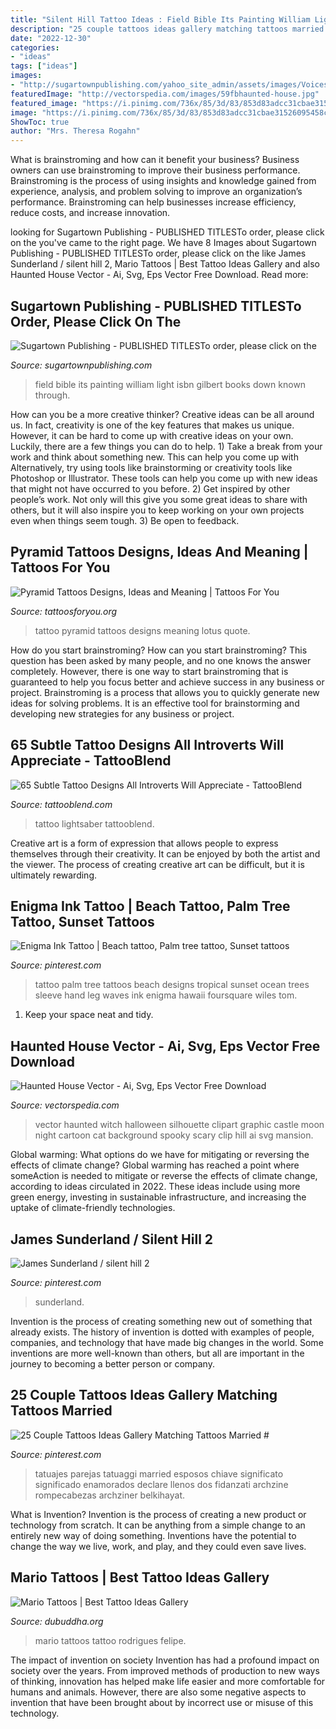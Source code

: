 ```yaml
---
title: "Silent Hill Tattoo Ideas : Field Bible Its Painting William Light Isbn Gilbert Books Down Known Through"
description: "25 couple tattoos ideas gallery matching tattoos married #"
date: "2022-12-30"
categories:
- "ideas"
tags: ["ideas"]
images:
- "http://sugartownpublishing.com/yahoo_site_admin/assets/images/Voices_from_the_Field_at_350_dpi.80123431_std.jpg"
featuredImage: "http://vectorspedia.com/images/59fbhaunted-house.jpg"
featured_image: "https://i.pinimg.com/736x/85/3d/83/853d83adcc31cbae31526095458ce70c.jpg"
image: "https://i.pinimg.com/736x/85/3d/83/853d83adcc31cbae31526095458ce70c.jpg"
ShowToc: true
author: "Mrs. Theresa Rogahn"
---
```



What is brainstroming and how can it benefit your business?
Business owners can use brainstroming to improve their business performance. Brainstroming is the process of using insights and knowledge gained from experience, analysis, and problem solving to improve an organization’s performance. Brainstroming can help businesses increase efficiency, reduce costs, and increase innovation.

	

		
looking for Sugartown Publishing - PUBLISHED TITLESTo order, please click on the you've came to the right page. We have 8 Images about Sugartown Publishing - PUBLISHED TITLESTo order, please click on the like James Sunderland / silent hill 2, Mario Tattoos | Best Tattoo Ideas Gallery and also Haunted House Vector - Ai, Svg, Eps Vector Free Download. Read more:
		
    
## Sugartown Publishing - PUBLISHED TITLESTo Order, Please Click On The

<img loading=lazy src="http://sugartownpublishing.com/yahoo_site_admin/assets/images/Voices_from_the_Field_at_350_dpi.80123431_std.jpg" onerror="this.onerror=null;this.src='https://tse3.mm.bing.net/th?id=OIP.fjDD9v3ye_t8jggkGVyhbgHaLH&amp;pid=15.1';" alt="Sugartown Publishing - PUBLISHED TITLESTo order, please click on the">

_Source: sugartownpublishing.com_

>field bible its painting william light isbn gilbert books down known through. 

	

How can you be a more creative thinker?
Creative ideas can be all around us. In fact, creativity is one of the key features that makes us unique. However, it can be hard to come up with creative ideas on your own. Luckily, there are a few things you can do to help. 1) Take a break from your work and think about something new. This can help you come up with Alternatively, try using tools like brainstorming or creativity tools like Photoshop or Illustrator. These tools can help you come up with new ideas that might not have occurred to you before. 2) Get inspired by other people’s work. Not only will this give you some great ideas to share with others, but it will also inspire you to keep working on your own projects even when things seem tough. 3) Be open to feedback.

    
## Pyramid Tattoos Designs, Ideas And Meaning | Tattoos For You

<img loading=lazy src="https://www.tattoosforyou.org/wp-content/uploads/2016/03/Pyramid-Tattoo-Ideas.jpg" onerror="this.onerror=null;this.src='https://tse1.mm.bing.net/th?id=OIP.o1b6uaQnpCddHPUu5kz3FgHaNK&amp;pid=15.1';" alt="Pyramid Tattoos Designs, Ideas and Meaning | Tattoos For You">

_Source: tattoosforyou.org_

>tattoo pyramid tattoos designs meaning lotus quote. 

	

How do you start brainstroming?
How can you start brainstroming? This question has been asked by many people, and no one knows the answer completely. However, there is one way to start brainstroming that is guaranteed to help you focus better and achieve success in any business or project. Brainstroming is a process that allows you to quickly generate new ideas for solving problems. It is an effective tool for brainstorming and developing new strategies for any business or project.

    
## 65 Subtle Tattoo Designs All Introverts Will Appreciate - TattooBlend

<img loading=lazy src="https://tattooblend.com/wp-content/uploads/2018/03/15-2.jpg" onerror="this.onerror=null;this.src='https://tse2.mm.bing.net/th?id=OIP.y9ME0SZ7vviaijv-ABA1sQHaHZ&amp;pid=15.1';" alt="65 Subtle Tattoo Designs All Introverts Will Appreciate - TattooBlend">

_Source: tattooblend.com_

>tattoo lightsaber tattooblend. 

	

Creative art is a form of expression that allows people to express themselves through their creativity. It can be enjoyed by both the artist and the viewer. The process of creating creative art can be difficult, but it is ultimately rewarding.

    
## Enigma Ink Tattoo | Beach Tattoo, Palm Tree Tattoo, Sunset Tattoos

<img loading=lazy src="https://i.pinimg.com/originals/da/f8/71/daf871aa898b4b93ba4922235b1c46a7.jpg" onerror="this.onerror=null;this.src='https://tse4.mm.bing.net/th?id=OIP.9EUxs-304m01PxxFrWjakQHaNK&amp;pid=15.1';" alt="Enigma Ink Tattoo | Beach tattoo, Palm tree tattoo, Sunset tattoos">

_Source: pinterest.com_

>tattoo palm tree tattoos beach designs tropical sunset ocean trees sleeve hand leg waves ink enigma hawaii foursquare wiles tom. 

	

1. Keep your space neat and tidy.

    
## Haunted House Vector - Ai, Svg, Eps Vector Free Download

<img loading=lazy src="http://vectorspedia.com/images/59fbhaunted-house.jpg" onerror="this.onerror=null;this.src='https://tse2.mm.bing.net/th?id=OIP.MWLev9XzTbGkPanCECprjQHaHV&amp;pid=15.1';" alt="Haunted House Vector - Ai, Svg, Eps Vector Free Download">

_Source: vectorspedia.com_

>vector haunted witch halloween silhouette clipart graphic castle moon night cartoon cat background spooky scary clip hill ai svg mansion. 

	

Global warming: What options do we have for mitigating or reversing the effects of climate change?
Global warming has reached a point where someAction is needed to mitigate or reverse the effects of climate change, according to ideas circulated in 2022. These ideas include using more green energy, investing in sustainable infrastructure, and increasing the uptake of climate-friendly technologies.

    
## James Sunderland / Silent Hill 2

<img loading=lazy src="https://i.pinimg.com/736x/c5/f5/f8/c5f5f8f6cdf70ac5bea0a47521e80784--silent-hill--sunderland.jpg" onerror="this.onerror=null;this.src='https://tse4.mm.bing.net/th?id=OIP.vbYTSW2RyciGRfC-dOd3mgHaEu&amp;pid=15.1';" alt="James Sunderland / silent hill 2">

_Source: pinterest.com_

>sunderland. 

	

Invention is the process of creating something new out of something that already exists. The history of invention is dotted with examples of people, companies, and technology that have made big changes in the world. Some inventions are more well-known than others, but all are important in the journey to becoming a better person or company.

    
## 25 Couple Tattoos Ideas Gallery Matching Tattoos Married #

<img loading=lazy src="https://i.pinimg.com/736x/85/3d/83/853d83adcc31cbae31526095458ce70c.jpg" onerror="this.onerror=null;this.src='https://tse3.mm.bing.net/th?id=OIP.yvRQEY8jUZ55hSYxY9fDWQHaJ3&amp;pid=15.1';" alt="25 Couple Tattoos Ideas Gallery Matching Tattoos Married #">

_Source: pinterest.com_

>tatuajes parejas tatuaggi married esposos chiave significato significado enamorados declare llenos dos fidanzati archzine rompecabezas archziner belkihayat. 

	

What is Invention?
Invention is the process of creating a new product or technology from scratch. It can be anything from a simple change to an entirely new way of doing something. Inventions have the potential to change the way we live, work, and play, and they could even save lives.

    
## Mario Tattoos | Best Tattoo Ideas Gallery

<img loading=lazy src="http://www.dubuddha.org/wp-content/uploads/2017/12/Mario-Tattoos-by-Felipe-Rodrigues-3-728x910.jpg" onerror="this.onerror=null;this.src='https://tse4.mm.bing.net/th?id=OIP.fN7re_MIeONkKWVof1yoPAHaJQ&amp;pid=15.1';" alt="Mario Tattoos | Best Tattoo Ideas Gallery">

_Source: dubuddha.org_

>mario tattoos tattoo rodrigues felipe. 

	

The impact of invention on society
Invention has had a profound impact on society over the years. From improved methods of production to new ways of thinking, innovation has helped make life easier and more comfortable for humans and animals. However, there are also some negative aspects to invention that have been brought about by incorrect use or misuse of this technology.

